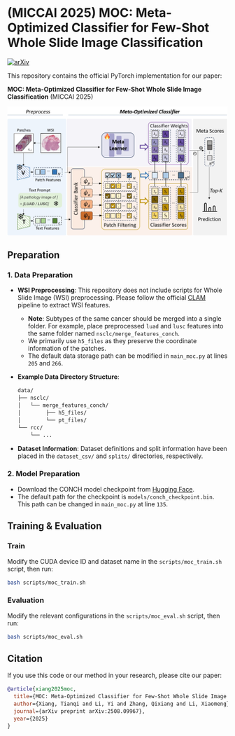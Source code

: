 # (MICCAI 2025) MOC: Meta-Optimized Classifier for Few-Shot Whole Slide Image Classification

[![arXiv](https://img.shields.io/badge/arXiv-2508.09967-b31b1b.svg)](https://www.arxiv.org/abs/2508.09967)

This repository contains the official PyTorch implementation for our paper:

**MOC: Meta-Optimized Classifier for Few-Shot Whole Slide Image Classification** (MICCAI 2025)

![Pipeline](figs/pipeline.jpg)

## Preparation

### 1. Data Preparation

-   **WSI Preprocessing**: This repository does not include scripts for Whole Slide Image (WSI) preprocessing. Please follow the official [CLAM](https://github.com/mahmoodlab/CLAM) pipeline to extract WSI features.
    -   **Note**: Subtypes of the same cancer should be merged into a single folder. For example, place preprocessed `luad` and `lusc` features into the same folder named `nsclc/merge_features_conch`.
    -   We primarily use `h5_files` as they preserve the coordinate information of the patches.
    -   The default data storage path can be modified in `main_moc.py` at lines `205` and `266`.

-   **Example Data Directory Structure**:
    ```bash
    data/
    ├── nsclc/
    │   └── merge_features_conch/
    │        ├── h5_files/
    │        └── pt_files/
    └── rcc/
        └── ...
    ```

-   **Dataset Information**: Dataset definitions and split information have been placed in the `dataset_csv/` and `splits/` directories, respectively.

### 2. Model Preparation

-   Download the CONCH model checkpoint from [Hugging Face](https://huggingface.co/MahmoodLab/CONCH).
-   The default path for the checkpoint is `models/conch_checkpoint.bin`. This path can be changed in `main_moc.py` at line `135`.

## Training & Evaluation

### Train

Modify the CUDA device ID and dataset name in the `scripts/moc_train.sh` script, then run:

```bash
bash scripts/moc_train.sh
```

### Evaluation

Modify the relevant configurations in the `scripts/moc_eval.sh` script, then run:

```bash
bash scripts/moc_eval.sh
```

## Citation

If you use this code or our method in your research, please cite our paper:

```bibtex
@article{xiang2025moc,
  title={MOC: Meta-Optimized Classifier for Few-Shot Whole Slide Image Classification},
  author={Xiang, Tianqi and Li, Yi and Zhang, Qixiang and Li, Xiaomeng},
  journal={arXiv preprint arXiv:2508.09967},
  year={2025}
}
```